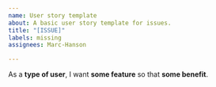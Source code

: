 ```yaml
---
name: User story template
about: A basic user story template for issues.
title: "[ISSUE]"
labels: missing
assignees: Marc-Hanson

---
```


As a **type of user**, I want **some feature** so that **some benefit**.
